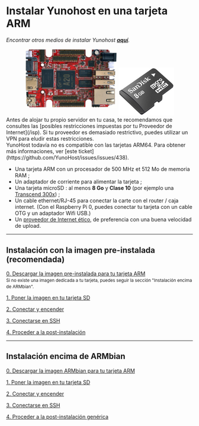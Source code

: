 # Instalar Yunohost en una tarjeta ARM

*Encontrar otros medios de instalar Yunohost **[aquí](/install_es)**.*

<center>
<img src="/images/olinuxino.jpg" width=250 style="padding-bottom:20px">
<img src="/images/micro-sd-card.jpg">
</center>

<div class="alert alert-info" markdown="1">
Antes de alojar tu propio servidor en tu casa, te recomendamos que consultes las [posibles restricciones impuestas por tu Proveedor de Internet](/isp). Si tu proveedor es demasiado restrictivo, puedes utilizar un VPN para eludir estas restricciones.
</div>

<div class="alert alert-warning" markdown="1">
YunoHost todavía no es compatible con las tarjetas ARM64. Para obtener más informaciones, ver [este ticket](https://github.com/YunoHost/issues/issues/438).
</div>

- Una tarjeta ARM con un procesador de 500 MHz et 512 Mo de memoria RAM ; 
- Un adaptador de corriente para alimentar la tarjeta ;
- Una tarjeta microSD : al menos **8 Go** y **Clase 10** (por ejemplo una [Transcend 300x](http://www.amazon.fr/Transcend-microSDHC-adaptateur-TS32GUSDU1E-Emballage/dp/B00CES44EO)) ;
- Un cable ethernet/RJ-45 para conectar la carte con el router / caja internet. (Con el Raspberry Pi 0, puedes conectar tu tarjeta con un cable OTG y un adaptador Wifi USB.)
- Un [proveedor de Internet ético](/isp_fr), de preferencia con una buena velocidad de upload.

---

## Instalación con la imagen pre-instalada (recomendada)

<a class="btn btn-lg btn-default" href="/images_fr">0. Descargar la imagen pre-instalada para tu tarjeta ARM</a><br><small>Si no existe una imagen dedicada a tu tarjeta, puedes seguir la sección "Instalación encima de ARMbian".</small>

<a class="btn btn-lg btn-default" href="/copy_image_fr">1. Poner la imagen en tu tarjeta SD</a>

<a class="btn btn-lg btn-default" href="/plug_and_boot_fr">2. Conectar y encender</a>

<a class="btn btn-lg btn-default" href="/ssh_fr">3. Conectarse en SSH</a>

<a class="btn btn-lg btn-default" href="/postinstall_fr">4. Proceder a la post-instalación</a>

---

## Instalación encima de ARMbian

<a class="btn btn-lg btn-default" href="https://www.armbian.com/download/">0. Descargar la imagen ARMbian para tu tarjeta ARM</a>

<a class="btn btn-lg btn-default" href="/copy_image_fr">1. Poner la imagen en tu tarjeta SD</a>

<a class="btn btn-lg btn-default" href="/plug_and_boot_fr">2. Conectar y encender</a>

<a class="btn btn-lg btn-default" href="/ssh_fr">3. Conectarse en SSH</a>

<a class="btn btn-lg btn-default" href="/install_manually_fr">4. Proceder a la post-instalación genérica</a>

